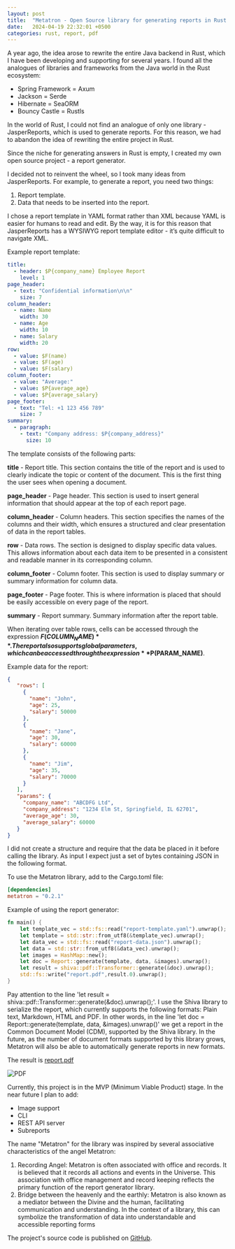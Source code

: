 ```yaml
---
layout: post
title:  "Metatron - Open Source library for generating reports in Rust language"
date:   2024-04-19 22:32:01 +0500
categories: rust, report, pdf
---
```

A year ago, the idea arose to rewrite the entire Java backend in Rust, which I have been developing and supporting for several years. I found all the analogues of libraries and frameworks from the Java world in the Rust ecosystem:

- Spring Framework = Axum
- Jackson = Serde
- Hibernate = SeaORM
- Bouncy Castle = Rustls


In the world of Rust, I could not find an analogue of only one library - JasperReports, which is used to generate reports. For this reason, we had to abandon the idea of ​​rewriting the entire project in Rust.

Since the niche for generating answers in Rust is empty, I created my own open source project - a report generator.

I decided not to reinvent the wheel, so I took many ideas from JasperReports. For example, to generate a report, you need two things:

1. Report template.
2. Data that needs to be inserted into the report.

I chose a report template in YAML format rather than XML because YAML is easier for humans to read and edit.
By the way, it is for this reason that JasperReports has a WYSIWYG report template editor - it’s quite difficult to navigate XML.

Example report template:
```yaml
title:
  - header: $P{company_name} Employee Report
    level: 1
page_header:
  - text: "Confidential information\n\n"
    size: 7
column_header:
  - name: Name
    width: 30
  - name: Age
    width: 10
  - name: Salary
    width: 20
row:
  - value: $F(name)
  - value: $F(age)
  - value: $F(salary)
column_footer:
  - value: "Average:"
  - value: $P{average_age}
  - value: $P{average_salary}
page_footer:
  - text: "Tel: +1 123 456 789"
    size: 7
summary:
  - paragraph:
    - text: "Company address: $P{company_address}"
      size: 10
```
The template consists of the following parts:

**title** - Report title. This section contains the title of the report and is used to clearly indicate the topic or content of the document. This is the first thing the user sees when opening a document.

**page_header** - Page header. This section is used to insert general information that should appear at the top of each report page.

**column_header** - Column headers. This section specifies the names of the columns and their width, which ensures a structured and clear presentation of data in the report tables.

**row** - Data rows. The section is designed to display specific data values. This allows information about each data item to be presented in a consistent and readable manner in its corresponding column.

**column_footer** - Column footer. This section is used to display summary or summary information for column data.

**page_footer** - Page footer. This is where information is placed that should be easily accessible on every page of the report.

**summary** - Report summary. Summary information after the report table.


When iterating over table rows, cells can be accessed through the expression **$F(COLUMN_NAME)**. The report also supports global parameters, which can be accessed through the expression **$P(PARAM_NAME)**.

Example data for the report:
```json
{
   "rows": [
     {
       "name": "John",
       "age": 25,
       "salary": 50000
     },
     {
       "name": "Jane",
       "age": 30,
       "salary": 60000
     },
     {
       "name": "Jim",
       "age": 35,
       "salary": 70000
     }
   ],
   "params": {
     "company_name": "ABCDFG Ltd",
     "company_address": "1234 Elm St, Springfield, IL 62701",
     "average_age": 30,
     "average_salary": 60000
   }
}
```
I did not create a structure and require that the data be placed in it before calling the library. As input I expect just a set of bytes containing JSON in the following format.

To use the Metatron library, add to the Cargo.toml file:
```toml
[dependencies]
metatron = "0.2.1"
```
Example of using the report generator:
```rust
fn main() {
    let template_vec = std::fs::read("report-template.yaml").unwrap();
    let template = std::str::from_utf8(&template_vec).unwrap();
    let data_vec = std::fs::read("report-data.json").unwrap();
    let data = std::str::from_utf8(&data_vec).unwrap();
    let images = HashMap::new();
    let doc = Report::generate(template, data, &images).unwrap();
    let result = shiva::pdf::Transformer::generate(&doc).unwrap();
    std::fs::write("report.pdf",result.0).unwrap();
}
```
Pay attention to the line 'let result = shiva::pdf::Transformer::generate(&doc).unwrap();'. I use the Shiva library to serialize the report,
which currently supports the following formats: Plain text, Markdown, HTML and PDF. In other words,
in the line 'let doc = Report::generate(template, data, &images).unwrap()' we get a report in the Common Document Model (CDM),
supported by the Shiva library. In the future, as the number of document formats supported by this library grows, Metatron will also be able to automatically generate reports in new formats.

The result is [report.pdf](https://github.com/igumnoff/metatron/raw/HEAD/data/report.pdf)

![PDF](https://github.com/igumnoff/metatron/raw/HEAD/pdf.png)

Currently, this project is in the MVP (Minimum Viable Product) stage. In the near future I plan to add:

- Image support
- CLI
- REST API server
- Subreports


The name "Metatron" for the library was inspired by several associative characteristics of the angel Metatron:

1. Recording Angel: Metatron is often associated with office and records. It is believed that it records all actions and events in the Universe. This association with office management and record keeping reflects the primary function of the report generator library.
2. Bridge between the heavenly and the earthly: Metatron is also known as a mediator between the Divine and the human, facilitating communication and understanding. In the context of a library, this can symbolize the transformation of data into understandable and accessible reporting forms


The project's source code is published on [GitHub](https://github.com/igumnoff/metatron).
